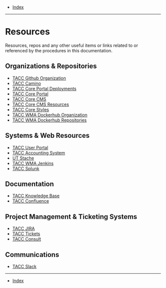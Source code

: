- [Index](../index.md)

---

# Resources

Resources, repos and any other useful items or links related to or referenced by the procedures in this documentation.

## Organizations & Repositories

- [TACC Github Organization](https://github.com/TACC)
- [TACC Camino](https://github.com/TACC/Camino)
- [TACC Core Portal Deployments](https://github.com/TACC/Core-Portal-Deployments)
- [TACC Core Portal](https://github.com/TACC/Core-Portal)
- [TACC Core CMS](https://github.com/TACC/Core-CMS)
- [TACC Core CMS Resources](https://github.com/TACC/Core-CMS-Resources)
- [TACC Core Styles](https://github.com/TACC/Core-Styles)
- [TACC WMA Dockerhub Organization](https://hub.docker.com/orgs/taccwma)
- [TACC WMA Dockerhub Repositories](https://hub.docker.com/orgs/taccwma/repositories)

## Systems & Web Resources

- [TACC User Portal](https://portal.tacc.utexas.edu/home)
- [TACC Accounting System](https://tas.tacc.utexas.edu)
- [UT Stache](https://stache.utexas.edu/)
- [TACC WMA Jenkins](https://jenkins01.tacc.utexas.edu/)
- [TACC Splunk](https://scribe.tacc.utexas.edu:8000/)

## Documentation

- [TACC Knowledge Base]()
- [TACC Confluence]()

## Project Management & Ticketing Systems

- [TACC JIRA]()
- [TACC Tickets]()
- [TACC Consult]()

## Communications

- [TACC Slack]()

---

- [Index](../index.md)
